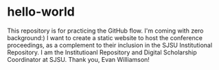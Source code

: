 # hello-world
This repository is for practicing the GitHub flow. I'm coming with zero background:)
I want to create a static website to host the conference proceedings, as a complement to their inclusion in the SJSU Institutional Repository.
I am the Institutioanl Repository and Digital Scholarship Coordinator at SJSU.
Thank you, Evan Williamson!
